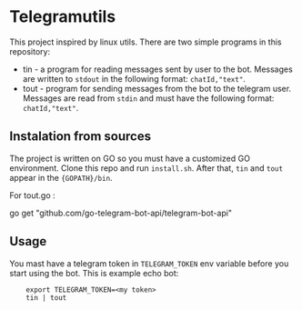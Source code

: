 # Telegramutils

This project inspired by linux utils. There are two simple programs in this repository: 

- tin - a program for reading messages sent by user to the bot. Messages are written to `stdout` in the following format: `chatId,"text"`.
- tout - program for sending messages from the bot to the telegram user. Messages are read from `stdin` and must have the following format: `chatId,"text"`. 

## Instalation from sources

The project is written on GO so you must have a customized GO environment. Clone this repo and run `install.sh`. After that, `tin` and `tout` appear in the `{GOPATH}/bin`.

For tout.go :

go get "github.com/go-telegram-bot-api/telegram-bot-api"

## Usage

You mast have a telegram token in `TELEGRAM_TOKEN` env variable before you start using the bot. This is example echo bot:

```
	export TELEGRAM_TOKEN=<my token> 
	tin | tout
```
